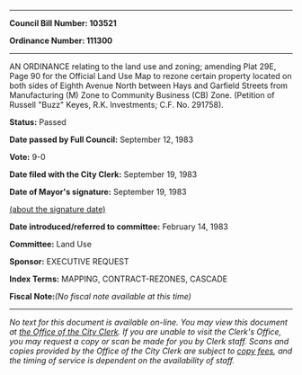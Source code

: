 

********

**Council Bill Number: 103521**
   
**Ordinance Number: 111300**
********

 AN ORDINANCE relating to the land use and zoning; amending Plat 29E, Page 90 for the Official Land Use Map to rezone certain property located on both sides of Eighth Avenue North between Hays and Garfield Streets from Manufacturing (M) Zone to Community Business (CB) Zone. (Petition of Russell "Buzz" Keyes, R.K. Investments; C.F. No. 291758).

**Status:** Passed
   
**Date passed by Full Council:** September 12, 1983
   
**Vote:** 9-0
   
**Date filed with the City Clerk:** September 19, 1983
   
**Date of Mayor's signature:** September 19, 1983
   
[(about the signature date)](/~public/approvaldate.htm)
   
   
   
**Date introduced/referred to committee:** February 14, 1983
   
**Committee:** Land Use
   
**Sponsor:** EXECUTIVE REQUEST
   
   
**Index Terms:** MAPPING, CONTRACT-REZONES, CASCADE

**Fiscal Note:**_(No fiscal note available at this time)_
********

_No text for this document is available on-line. You may view this document at [the Office of the City Clerk](http://www.seattle.gov/leg/clerk/contactUs.htm). If you are unable to visit the Clerk's Office, you may request a copy or scan be made for you by Clerk staff. Scans and copies provided by the Office of the City Clerk are subject to [copy fees](http://clerk.seattle.gov/~public/clerkfees.htm), and the timing of service is dependent on the availability of staff._

